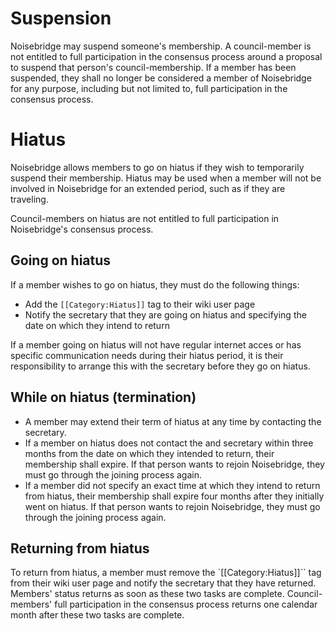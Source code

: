 Suspension
==========

Noisebridge may suspend someone's membership. A council-member is not entitled to full participation in the consensus process around a proposal to suspend that person's council-membership. If a member has been suspended, they shall no longer be considered a member of Noisebridge for any purpose, including but not limited to, full participation in the consensus process. 

Hiatus
======

Noisebridge allows members to go on hiatus if they wish to temporarily suspend their membership. Hiatus may be used when a member will not be involved in Noisebridge for an extended period, such as if they are traveling.

Council-members on hiatus are not entitled to full participation in Noisebridge's consensus process.

Going on hiatus
---------------

If a member wishes to go on hiatus, they must do the following things:

* Add the `[[Category:Hiatus]]` tag to their wiki user page
* Notify the secretary that they are going on hiatus and specifying the date on which they intend to return

If a member going on hiatus will not have regular internet acces or has specific communication needs during their hiatus period, it is their responsibility to arrange this with the secretary before they go on hiatus. 

While on hiatus (termination)
-----------------------------

* A member may extend their term of hiatus at any time by contacting the secretary.
* If a member on hiatus does not contact the and secretary within three months from the date on which they intended to return, their membership shall expire. If that person wants to rejoin Noisebridge, they must go through the joining process again.
* If a member did not specify an exact time at which they intend to return from hiatus, their membership shall expire four months after they initially went on hiatus. If that person wants to rejoin Noisebridge, they must go through the joining process again. 

Returning from hiatus
---------------------

To return from hiatus, a member must remove the `[[Category:Hiatus]]`` tag from their wiki user page and notify the secretary that they have returned. Members' status returns as soon as these two tasks are complete. Council-members' full participation in the consensus process returns one calendar month after these two tasks are complete.
